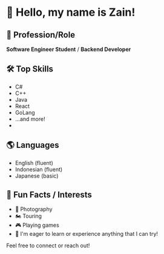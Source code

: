 # 👋 Hello, my name is Zain!

## 🚀 Profession/Role
**Software Engineer Student** / **Backend Developer**

## 🛠️ Top Skills
- C#
- C++
- Java
- React
- GoLang
- ...and more!
- 
## 🌎 Languages
- English (fluent)
- Indonesian (fluent)
- Japanese (basic)

## 🎉 Fun Facts / Interests
- 📸 Photography
- 🏍️ Touring
- 🎮 Playing games
- 🌟 I'm eager to learn or experience anything that I can try!

Feel free to connect or reach out!
